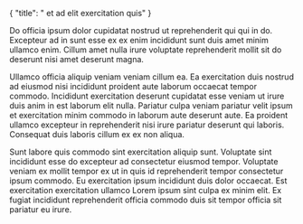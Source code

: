 {
  "title": " et ad elit exercitation quis"
}

Do officia ipsum dolor cupidatat nostrud ut reprehenderit qui qui in do. Excepteur ad in sunt esse ex ex enim incididunt sunt duis amet minim ullamco enim. Cillum amet nulla irure voluptate reprehenderit mollit sit do deserunt nisi amet deserunt magna.

Ullamco officia aliquip veniam veniam cillum ea. Ea exercitation duis nostrud ad eiusmod nisi incididunt proident aute laborum occaecat tempor commodo. Incididunt exercitation deserunt cupidatat esse veniam ut irure duis anim in est laborum elit nulla. Pariatur culpa veniam pariatur velit ipsum et exercitation minim commodo in laborum aute deserunt aute. Ea proident ullamco excepteur in reprehenderit nisi irure pariatur deserunt qui laboris. Consequat duis laboris cillum ex ex non aliqua.

Sunt labore quis commodo sint exercitation aliquip sunt. Voluptate sint incididunt esse do excepteur ad consectetur eiusmod tempor. Voluptate veniam ex mollit tempor ex ut in quis id reprehenderit tempor consectetur ipsum commodo. Eu exercitation ipsum incididunt duis dolor occaecat. Est exercitation exercitation ullamco Lorem ipsum sint culpa ex minim elit. Ex fugiat incididunt reprehenderit officia commodo duis sit tempor officia sit pariatur eu irure.